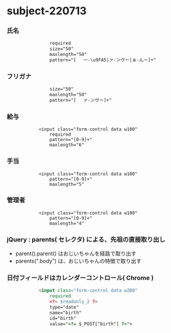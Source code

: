 # subject-220713

### 氏名
```html
                required
                size="50"
                maxlength="50"
                pattern="[ 　一-\u9FA5|ァ-ンヴー|ぁ-んー]+"
```

### フリガナ
```html
                size="50"
                maxlength="50"
                pattern="[ 　ァ-ンヴー]+"
```

### 給与
```
            <input class="form-control data w100"
                required
                pattern="[0-9]+"
                maxlength="6"
```

### 手当
```
            <input class="form-control data w100"
                pattern="[0-9]+"
                maxlength="5"
```

### 管理者
```
            <input class="form-control data w100"
                pattern="[0-9]+"
                maxlength="4"
```


### jQuery : parents( セレクタ) による、先祖の直接取り出し
- parent().parent() はおじいちゃんを経路で取り出す
- parents(".body") は、おじいちゃんの特徴で取り出す


### 日付フィールドはカレンダーコントロール( Chrome )
```html
            <input class="form-control data w200"
                required
                <?= $readonly_2 ?>
                type="date"
                name="birth" 
                id="birth" 
                value="<?= $_POST["birth"] ?>">
```
